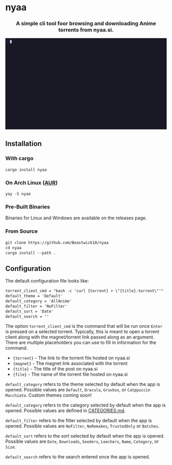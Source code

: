 # nyaa
<p align="center">
  <h3 align="center">A simple cli tool foor browsing and downloading Anime torrents from nyaa.si.</h3>
  <img src="assets/tty.gif" alt="animated" />
</p>

## Installation
### With cargo
```
cargo install nyaa
```
### On Arch Linux ([AUR](https://aur.archlinux.org/packages/nyaa))
```
yay -S nyaa
```
### Pre-Built Binaries
Binaries for Linux and Windows are available on the releases page.

### From Source
```
git clone https://github.com/Beastwick18/nyaa
cd nyaa
cargo install --path .
```

## Configuration
The default configuration file looks like:
```
torrent_client_cmd = "bash -c 'curl {torrent} > \"{title}.torrent\"'"
default_theme = 'Default'
default_category = 'AllAnime'
default_filter = 'NoFilter'
default_sort = 'Date'
default_search = ''
```
The option `torrent_client_cmd` is the command that will be run once `Enter` is pressed on a selected torrent. Typically, this is meant to open a torrent client along with the magnet/torrent link passed along as an argument. There are multiple placeholders you can use to fill in information for the command.
  - `{torrent}` - The link to the torrent file hosted on nyaa.si
  - `{magnet}` - The magnet link associated with the torrent
  - `{title}` - The title of the post on nyaa.si
  - `{file}` - The name of the torrent file hosted on nyaa.si

`default_category` refers to the theme selected by default when the app is opened. Possible values are `Default`, `Dracula`, `Gruvbox`, or `Catppuccin Macchiato`. Custom themes coming soon!

`default_category` refers to the category selected by default when the app is opened. Possible values are defined in [CATEGORIES.md](./CATEGORIES.md).

`default_filter` refers to the filter selected by default when the app is opened. Possible values are `NoFilter`, `NoRemakes`, `TrustedOnly` or `Batches`.

`default_sort` refers to the sort selected by default when the app is opened. Possible values are `Date`, `Downloads`, `Seeders`, `Leechers`, `Name`, `Category`, or `Size`.

`default_search` refers to the search entered once the app is opened.
